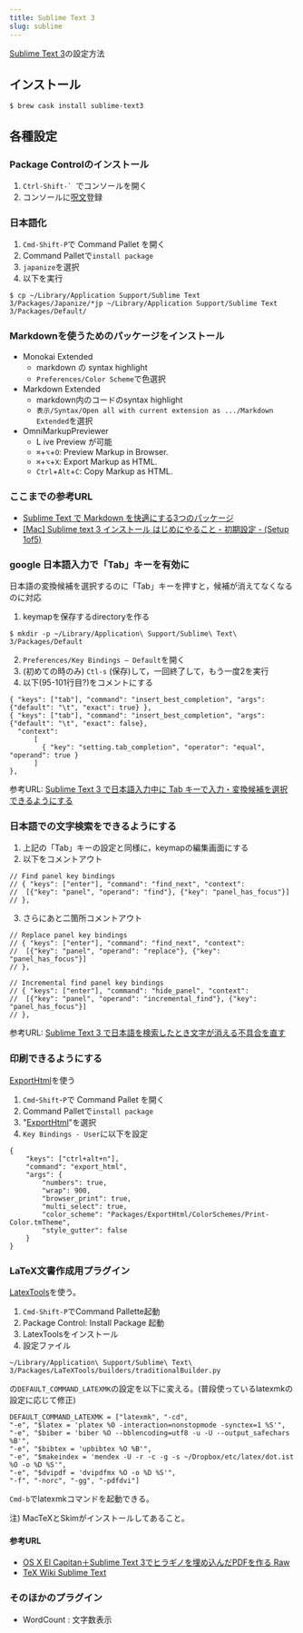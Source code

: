 ```yaml
---
title: Sublime Text 3
slug: sublime
---
```


[Sublime Text 3](https://www.sublimetext.com/)の設定方法

## インストール

```
$ brew cask install sublime-text3
```

## 各種設定

### Package Controlのインストール

1. ``Ctrl-Shift-` ``でコンソールを開く
2. コンソールに[呪文](https://packagecontrol.io/installation#st3)登録

### 日本語化

1. `Cmd-Shift-P`で Command Pallet を開く
2. Command Palletで`install package`
3. `japanize`を選択
4. 以下を実行
  ```
  $ cp ~/Library/Application Support/Sublime Text 3/Packages/Japanize/*jp ~/Library/Application Support/Sublime Text 3/Packages/Default/
  ```

### Markdownを使うためのパッケージをインストール

- Monokai Extended
  + markdown の syntax highlight
  + `Preferences/Color Scheme`で色選択
- Markdown Extended
  + markdown内のコードのsyntax highlight
  + `表示/Syntax/Open all with current extension as .../Markdown Extended`を選択
- OmniMarkupPreviewer
  + L ive Preview   が可能
  + `⌘`+`⌥`+`O`: Preview Markup in Browser.
  + `⌘`+`⌥`+`X`: Export Markup as HTML.
  + `Ctrl`+`Alt`+`C`: Copy Markup as HTML.

### ここまでの参考URL

- [Sublime Text で Markdown を快適にする3つのパッケージ](http://webmem.hatenablog.com/entry/sublime-text-markdown)
- [[Mac] Sublime text 3 インストール はじめにやること - 初期設定 - (Setup 1of5)](http://wp.re13b.jp/entry/sublime/setup/install)

### google 日本語入力で「Tab」キーを有効に

日本語の変換候補を選択するのに「Tab」キーを押すと，候補が消えてなくなるのに対応

1. keymapを保存するdirectoryを作る
  ```
  $ mkdir -p ~/Library/Application\ Support/Sublime\ Text\ 3/Packages/Default
  ```
2. `Preferences/Key Bindings – Default`を開く
3. (初めての時のみ) `Ctl-s` (保存)して，一回終了して，もう一度2を実行
4. 以下(95-101行目?)をコメントにする
  ```
  { "keys": ["tab"], "command": "insert_best_completion", "args": {"default": "\t", "exact": true} },
  { "keys": ["tab"], "command": "insert_best_completion", "args": {"default": "\t", "exact": false},
    "context":
        [
          { "key": "setting.tab_completion", "operator": "equal", "operand": true }
        ]
  },
  ```

参考URL: [Sublime Text 3 で日本語入力中に Tab キーで入力・変換候補を選択できるようにする](http://beadored.com/sublime-text-3-suggest-tab/)

### 日本語での文字検索をできるようにする

1. 上記の「Tab」キーの設定と同様に，keymapの編集画面にする
2. 以下をコメントアウト
  ```
  // Find panel key bindings
  // { "keys": ["enter"], "command": "find_next", "context":
  //  [{"key": "panel", "operand": "find"}, {"key": "panel_has_focus"}]
  // },
  ```
3. さらにあと二箇所コメントアウト
  ```
  // Replace panel key bindings
  // { "keys": ["enter"], "command": "find_next", "context":
  //  [{"key": "panel", "operand": "replace"}, {"key": "panel_has_focus"}]
  // },
  ```
  ```
  // Incremental find panel key bindings
  // { "keys": ["enter"], "command": "hide_panel", "context":
  //  [{"key": "panel", "operand": "incremental_find"}, {"key": "panel_has_focus"}]
  // },
  ```

参考URL: [Sublime Text 3 で日本語を検索したとき文字が消える不具合を直す](http://memo.sanographix.net/post/101061111635)

### 印刷できるようにする

[ExportHtml](https://github.com/facelessuser/ExportHtml)を使う

1. `Cmd`-`Shift`-`P`で Command Pallet を開く
2. Command Palletで`install package`
3. "[ExportHtml](https://github.com/facelessuser/ExportHtml)"を選択
4. `Key Bindings - User`に以下を設定
```
{
    "keys": ["ctrl+alt+n"],
    "command": "export_html",
    "args": {
        "numbers": true,
        "wrap": 900,
        "browser_print": true,
        "multi_select": true,
        "color_scheme": "Packages/ExportHtml/ColorSchemes/Print-Color.tmTheme",
        "style_gutter": false
    }
}
```

### LaTeX文書作成用プラグイン

[LatexTools](https://github.com/SublimeText/LaTeXTools)を使う。

1. `Cmd-Shift-P`でCommand Pallette起動
2. Package Control: Install Package 起動
3. LatexToolsをインストール
4. 設定ファイル
```
~/Library/Application\ Support/Sublime\ Text\ 3/Packages/LaTeXTools/builders/traditionalBuilder.py
```
の`DEFAULT_COMMAND_LATEXMK`の設定を以下に変える。(普段使っているlatexmkの設定に応じて修正)
```
DEFAULT_COMMAND_LATEXMK = ["latexmk", "-cd",
"-e", "$latex = 'platex %O -interaction=nonstopmode -synctex=1 %S'",
"-e", "$biber = 'biber %O --bblencoding=utf8 -u -U --output_safechars %B'",
"-e", "$bibtex = 'upbibtex %O %B'",
"-e", "$makeindex = 'mendex -U -r -c -g -s ~/Dropbox/etc/latex/dot.ist %O -o %D %S'",
"-e", "$dvipdf = 'dvipdfmx %O -o %D %S'",
"-f", "-norc", "-gg", "-pdfdvi"]
```

`Cmd-b`でlatexmkコマンドを起動できる。

注) MacTeXとSkimがインストールしてあること。

#### 参考URL

- [OS X El Capitan＋Sublime Text 3でヒラギノを埋め込んだPDFを作る
Raw](https://gist.github.com/wichy/13c970563a2f5a489c9d)
- [TeX Wiki Sublime Text](https://texwiki.texjp.org/?Sublime%20Text#c2e22368)

### そのほかのプラグイン

- WordCount : 文字数表示
